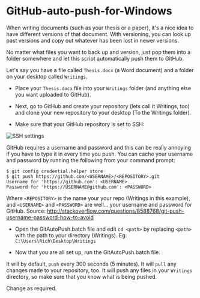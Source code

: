 # GitHub-auto-push-for-Windows

When writing documents (such as your thesis or a paper), it's a nice idea to have different versions of that document. With versioning, you can look up past versions and copy out whatever has been lost in newer versions. 

No matter what files you want to back up and version, just pop them into a folder somewhere and let this script automatically push them to GitHub.

Let's say you have a file called `Thesis.docx` (a Word document) and a folder on your desktop called `Writings`.

- Place your `Thesis.docx` file into your `Writings` folder (and anything else you want uploaded to GitHub).

- Next, go to GitHub and create your repository (lets call it Writings, too) and clone your new repository to your desktop (To the Writings folder).

- Make sure that your GitHub repository is set to SSH:

![SSH settings](http://s32.postimg.org/7z323cklh/ssh_pic.png)

GitHub requires a username and password and this can be really annoying if you have to type it in every time you push.
You can cache your username and password by running the following from your command prompt:

```
$ git config credential.helper store
$ git push https://github.com/<USERNAME>/<REPOSITORY>.git
Username for 'https://github.com': <USERNAME>
Password for 'https://USERNAME@github.com': <PASSWORD>
```

Where `<REPOSITORY>` is the name your your repo (Writings in this example), and `<USERNAME>` and `<PASSWORD>` are well... your username and password for GitHub. Source: http://stackoverflow.com/questions/8588768/git-push-username-password-how-to-avoid

- Open the GitAutoPush.batch file and edit `cd <path>` by replacing `<path>` with the path to your directory (Writings). 
Eg: `C:\Users\Rich\Desktop\Writings`

- Now that you are all set up, run the GitAutoPush.batch file. 

It will by default, `push` every 300 seconds (5 minutes). It will `pull` any changes made to your repository, too.
It will push any files in your `Writings` directory, so make sure that you know what is being pushed.

Change as required.

